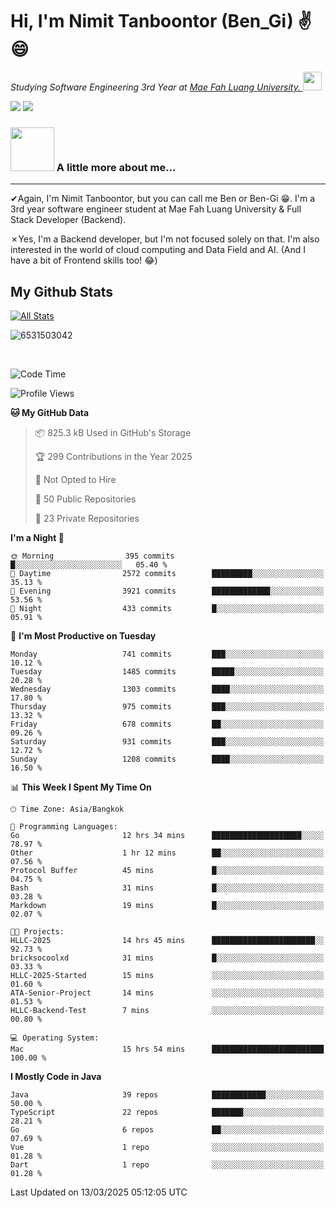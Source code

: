 # Hi, I'm Nimit Tanboontor (Ben_Gi) ✌😄
<p><em>Studying Software Engineering 3rd Year at <a href="https://en.mfu.ac.th/home.html"> Mae Fah Luang University.
</a><img src="https://media.giphy.com/media/WUlplcMpOCEmTGBtBW/giphy.gif" width="30"> </em></p>


[![](https://img.shields.io/badge/linkedin-%230077B5.svg?style=for-the-badge&logo=linkedin)]([https://www.linkedin.com/in/thanaphoom-babparn/](https://www.linkedin.com/in/nimit-tanbooutor-798139246/))
[![](https://img.shields.io/badge/Medium-12100E?style=for-the-badge&logo=medium&logoColor=white)](https://medium.com/@nimittanbooutor)

### <img src="https://media.giphy.com/media/VgCDAzcKvsR6OM0uWg/giphy.gif" width="70"> A little more about me...  

<hr> <!-- Horizontal line -->

&#10004;Again, I'm Nimit Tanboontor, but you can call me Ben or Ben-Gi 😁. I'm a 3rd year software engineer student at Mae Fah Luang University & Full Stack Developer (Backend).

&#10007;Yes, I'm a Backend developer, but I'm not focused solely on that. I'm also interested in the world of cloud computing and Data Field and AI. (And I have a bit of Frontend skills too! 😂)


## My Github Stats

[![All Stats](https://github-readme-stats.vercel.app/api?username=6531503042&show_icons=true&theme=algolia)](https://github.com/6531503042)

<p><img align="center" src="https://github-readme-streak-stats.herokuapp.com/?user=6531503042&" alt="6531503042" /></p>

<br />


<!--START_SECTION:waka-->
![Code Time](http://img.shields.io/badge/Code%20Time-362%20hrs%2030%20mins-blue)

![Profile Views](http://img.shields.io/badge/Profile%20Views-7-blue)

**🐱 My GitHub Data** 

> 📦 825.3 kB Used in GitHub's Storage 
 > 
> 🏆 299 Contributions in the Year 2025
 > 
> 🚫 Not Opted to Hire
 > 
> 📜 50 Public Repositories 
 > 
> 🔑 23 Private Repositories 
 > 
**I'm a Night 🦉** 

```text
🌞 Morning                395 commits         █░░░░░░░░░░░░░░░░░░░░░░░░   05.40 % 
🌆 Daytime                2572 commits        █████████░░░░░░░░░░░░░░░░   35.13 % 
🌃 Evening                3921 commits        █████████████░░░░░░░░░░░░   53.56 % 
🌙 Night                  433 commits         █░░░░░░░░░░░░░░░░░░░░░░░░   05.91 % 
```
📅 **I'm Most Productive on Tuesday** 

```text
Monday                   741 commits         ███░░░░░░░░░░░░░░░░░░░░░░   10.12 % 
Tuesday                  1485 commits        █████░░░░░░░░░░░░░░░░░░░░   20.28 % 
Wednesday                1303 commits        ████░░░░░░░░░░░░░░░░░░░░░   17.80 % 
Thursday                 975 commits         ███░░░░░░░░░░░░░░░░░░░░░░   13.32 % 
Friday                   678 commits         ██░░░░░░░░░░░░░░░░░░░░░░░   09.26 % 
Saturday                 931 commits         ███░░░░░░░░░░░░░░░░░░░░░░   12.72 % 
Sunday                   1208 commits        ████░░░░░░░░░░░░░░░░░░░░░   16.50 % 
```


📊 **This Week I Spent My Time On** 

```text
🕑︎ Time Zone: Asia/Bangkok

💬 Programming Languages: 
Go                       12 hrs 34 mins      ████████████████████░░░░░   78.97 % 
Other                    1 hr 12 mins        ██░░░░░░░░░░░░░░░░░░░░░░░   07.56 % 
Protocol Buffer          45 mins             █░░░░░░░░░░░░░░░░░░░░░░░░   04.75 % 
Bash                     31 mins             █░░░░░░░░░░░░░░░░░░░░░░░░   03.28 % 
Markdown                 19 mins             █░░░░░░░░░░░░░░░░░░░░░░░░   02.07 % 

🐱‍💻 Projects: 
HLLC-2025                14 hrs 45 mins      ███████████████████████░░   92.73 % 
bricksocoolxd            31 mins             █░░░░░░░░░░░░░░░░░░░░░░░░   03.33 % 
HLLC-2025-Started        15 mins             ░░░░░░░░░░░░░░░░░░░░░░░░░   01.60 % 
ATA-Senior-Project       14 mins             ░░░░░░░░░░░░░░░░░░░░░░░░░   01.53 % 
HLLC-Backend-Test        7 mins              ░░░░░░░░░░░░░░░░░░░░░░░░░   00.80 % 

💻 Operating System: 
Mac                      15 hrs 54 mins      █████████████████████████   100.00 % 
```

**I Mostly Code in Java** 

```text
Java                     39 repos            ████████████░░░░░░░░░░░░░   50.00 % 
TypeScript               22 repos            ███████░░░░░░░░░░░░░░░░░░   28.21 % 
Go                       6 repos             ██░░░░░░░░░░░░░░░░░░░░░░░   07.69 % 
Vue                      1 repo              ░░░░░░░░░░░░░░░░░░░░░░░░░   01.28 % 
Dart                     1 repo              ░░░░░░░░░░░░░░░░░░░░░░░░░   01.28 % 
```




 Last Updated on 13/03/2025 05:12:05 UTC
<!--END_SECTION:waka-->
